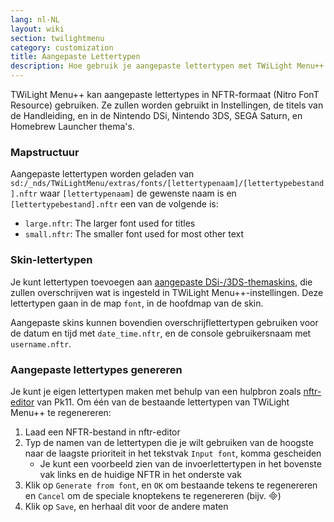 ```yaml
---
lang: nl-NL
layout: wiki
section: twilightmenu
category: customization
title: Aangepaste Lettertypen
description: Hoe gebruik je aangepaste lettertypen met TWiLight Menu++
---
```


TWiLight Menu++ kan aangepaste lettertypes in NFTR-formaat (Nitro FonT Resource) gebruiken. Ze zullen worden gebruikt in Instellingen, de titels van de Handleiding, en in de Nintendo DSi, Nintendo 3DS, SEGA Saturn, en Homebrew Launcher thema's.

### Mapstructuur
Aangepaste lettertypen worden geladen van `sd:/_nds/TWiLightMenu/extras/fonts/[lettertypenaam]/[lettertypebestand].nftr` waar `[lettertypenaam]` de gewenste naam is en `[lettertypebestand].nftr` een van de volgende is:
- `large.nftr`: The larger font used for titles
- `small.nftr`: The smaller font used for most other text

### Skin-lettertypen
Je kunt lettertypen toevoegen aan [aangepaste DSi-/3DS-themaskins](custom-dsi-3ds-skins), die zullen overschrijven wat is ingesteld in TWiLight Menu++-instellingen. Deze lettertypen gaan in de map `font`, in de hoofdmap van de skin.

Aangepaste skins kunnen bovendien overschrijflettertypen gebruiken voor de datum en tijd met `date_time.nftr`, en de console gebruikersnaam met `username.nftr`.

### Aangepaste lettertypes genereren
Je kunt je eigen lettertypen maken met behulp van een hulpbron zoals [nftr-editor](https://pk11.us/nftr-editor/) van Pk11. Om één van de bestaande lettertypen van TWiLight Menu++ te regenereren:
1. Laad een NFTR-bestand in nftr-editor
1. Typ de namen van de lettertypen die je wilt gebruiken van de hoogste naar de laagste prioriteit in het tekstvak `Input font`, komma gescheiden
    - Je kunt een voorbeeld zien van de invoerlettertypen in het bovenste vak links en de huidige NFTR in het onderste vak
1. Klik op `Generate from font`, en `OK` om bestaande tekens te regenereren en `Cancel` om de speciale knoptekens te regenereren (bijv. &#xE000;)
1. Klik op `Save`, en herhaal dit voor de andere maten
